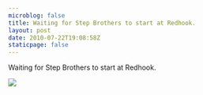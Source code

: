 ```yaml
---
microblog: false
title: Waiting for Step Brothers to start at Redhook.
layout: post
date: 2010-07-22T19:08:58Z
staticpage: false
---
```


Waiting for Step Brothers to start at Redhook.

![](http://www.tumblr.com/photo/1280/jsorge/847588274/1/tumblr_l5zndd2iZs1qzpdrh)
